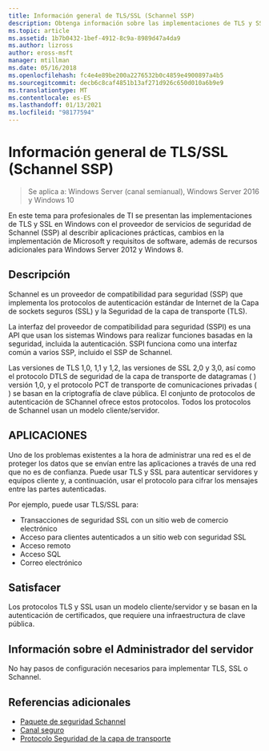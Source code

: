 ```yaml
---
title: Información general de TLS/SSL (Schannel SSP)
description: Obtenga información sobre las implementaciones de TLS y SSL en Windows con el proveedor de servicios de seguridad de Schannel (SSP).
ms.topic: article
ms.assetid: 1b7b0432-1bef-4912-8c9a-8989d47a4da9
ms.author: lizross
author: eross-msft
manager: mtillman
ms.date: 05/16/2018
ms.openlocfilehash: fc4e4e89be200a2276532b0c4859e4900897a4b5
ms.sourcegitcommit: decb6c8caf4851b13af271d926c650d010a6b9e9
ms.translationtype: MT
ms.contentlocale: es-ES
ms.lasthandoff: 01/13/2021
ms.locfileid: "98177594"
---
```

# <a name="tlsssl-overview-schannel-ssp"></a>Información general de TLS/SSL (Schannel SSP)

>Se aplica a: Windows Server (canal semianual), Windows Server 2016 y Windows 10

En este tema para profesionales de TI se presentan las implementaciones de TLS y SSL en Windows con el proveedor de servicios de seguridad de Schannel (SSP) al describir aplicaciones prácticas, cambios en la implementación de Microsoft y requisitos de software, además de recursos adicionales para Windows Server 2012 y Windows 8.

## <a name="description"></a><a name="BKMK_OVER"></a>Descripción
Schannel es un proveedor de compatibilidad para seguridad (SSP) que implementa los protocolos de autenticación estándar de Internet de la Capa de sockets seguros (SSL) y la Seguridad de la capa de transporte (TLS).

La interfaz del proveedor de compatibilidad para seguridad (SSPI) es una API que usan los sistemas Windows para realizar funciones basadas en la seguridad, incluida la autenticación. SSPI funciona como una interfaz común a varios SSP, incluido el SSP de Schannel.

Las versiones de TLS 1,0, 1,1 y 1,2, las versiones de SSL 2,0 y 3,0, así como el protocolo DTLS de seguridad de la capa de transporte de datagramas \( \) versión 1,0, y el protocolo PCT de transporte de comunicaciones privadas \( \) se basan en la criptografía de clave pública. El conjunto de protocolos de autenticación de SChannel ofrece estos protocolos. Todos los protocolos de Schannel usan un modelo cliente/servidor.

## <a name="applications"></a><a name="BKMK_APP"></a>APLICACIONES
Uno de los problemas existentes a la hora de administrar una red es el de proteger los datos que se envían entre las aplicaciones a través de una red que no es de confianza. Puede usar TLS y SSL para autenticar servidores y equipos cliente y, a continuación, usar el protocolo para cifrar los mensajes entre las partes autenticadas.

Por ejemplo, puede usar TLS/SSL para:

-   Transacciones de seguridad SSL con un sitio web de comercio electrónico
-   Acceso para clientes autenticados a un sitio web con seguridad SSL
-   Acceso remoto
-   Acceso SQL
-   Correo electrónico

## <a name="requirements"></a><a name="BKMK_SOFT"></a>Satisfacer
Los protocolos TLS y SSL usan un modelo cliente/servidor y se basan en la autenticación de certificados, que requiere una infraestructura de clave pública.

## <a name="server-manager-information"></a><a name="BKMK_INSTALL"></a>Información sobre el Administrador del servidor
No hay pasos de configuración necesarios para implementar TLS, SSL o Schannel.

## <a name="additional-references"></a>Referencias adicionales ##

-   [Paquete de seguridad Schannel](/windows/desktop/com/schannel)
-   [Canal seguro](/windows/desktop/SecAuthN/secure-channel)
-   [Protocolo Seguridad de la capa de transporte](/windows/desktop/SecAuthN/transport-layer-security-protocol)
